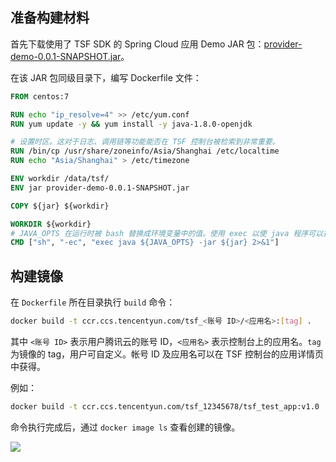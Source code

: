 ## 准备构建材料

首先下载使用了 TSF SDK 的 Spring Cloud 应用 Demo JAR 包：[provider-demo-0.0.1-SNAPSHOT.jar](https://main.qcloudimg.com/raw/8a71b41fee7908a6a9a3bd5ef03572d5/provider-demo-0.0.1-SNAPSHOT.jar)。

在该 JAR 包同级目录下，编写 Dockerfile 文件：

```dockerfile
FROM centos:7

RUN echo "ip_resolve=4" >> /etc/yum.conf
RUN yum update -y && yum install -y java-1.8.0-openjdk

# 设置时区。这对于日志、调用链等功能能否在 TSF 控制台被检索到非常重要。
RUN /bin/cp /usr/share/zoneinfo/Asia/Shanghai /etc/localtime
RUN echo "Asia/Shanghai" > /etc/timezone

ENV workdir /data/tsf/
ENV jar provider-demo-0.0.1-SNAPSHOT.jar

COPY ${jar} ${workdir}

WORKDIR ${workdir}
# JAVA_OPTS 在运行时被 bash 替换成环境变量中的值。使用 exec 以使 java 程序可以接收 SIGTERM 信号。
CMD ["sh", "-ec", "exec java ${JAVA_OPTS} -jar ${jar} 2>&1"]
```

## 构建镜像

在 `Dockerfile` 所在目录执行 `build` 命令：

```bash
docker build -t ccr.ccs.tencentyun.com/tsf_<账号 ID>/<应用名>:[tag] .
```

其中 `<账号 ID>` 表示用户腾讯云的账号 ID，`<应用名>` 表示控制台上的应用名。`tag` 为镜像的 tag，用户可自定义。帐号 ID 及应用名可以在 TSF 控制台的应用详情页中获得。

例如：

```bash
docker build -t ccr.ccs.tencentyun.com/tsf_12345678/tsf_test_app:v1.0 .
```

命令执行完成后，通过 `docker image ls` 查看创建的镜像。

![](https://main.qcloudimg.com/raw/7f46b8fc24feb8f397eb9c09f284d843.png)

